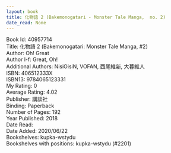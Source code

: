 ```yaml
---
layout: book
title: 化物語 2 (Bakemonogatari - Monster Tale Manga,  no. 2)
date_read: None
---
```


Book Id: 40957714<br />
Title: 化物語 2 (Bakemonogatari: Monster Tale Manga, #2)<br />
Author: Oh! Great<br />
Author l-f: Great, Oh!<br />
Additional Authors: NisiOisiN, VOFAN, 西尾維新, 大暮維人<br />
ISBN: 406512333X<br />
ISBN13: 9784065123331<br />
My Rating: 0<br />
Average Rating: 4.02<br />
Publisher: 講談社<br />
Binding: Paperback<br />
Number of Pages: 192<br />
Year Published: 2018<br />
Date Read: <br />
Date Added: 2020/06/22<br />
Bookshelves: kupka-wstydu<br />
Bookshelves with positions: kupka-wstydu (#2201)<br />

